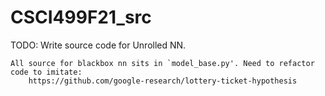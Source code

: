 # CSCI499F21_src

TODO:
	Write source code for Unrolled NN.

	All source for blackbox nn sits in `model_base.py'. Need to refactor code to imitate:
		https://github.com/google-research/lottery-ticket-hypothesis

